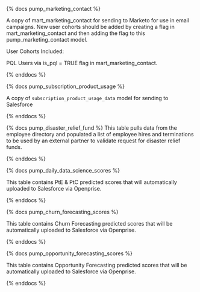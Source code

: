 {% docs pump_marketing_contact %}

A copy of mart_marketing_contact for sending to Marketo for use in email campaigns. New user cohorts should be added by creating a flag in mart_marketing_contact and then adding the flag to this pump_marketing_contact model.

User Cohorts Included:

PQL Users via is_pql = TRUE flag in mart_marketing_contact.

{% enddocs %}

{% docs pump_subscription_product_usage %}

A copy of `subscription_product_usage_data` model for sending to Salesforce

{% enddocs %}

{% docs pump_disaster_relief_fund %}
This table pulls data from the employee directory and populated a list of employee hires and terminations to be used by an external partner to validate request for disaster relief funds.

{% enddocs %}

{% docs pump_daily_data_science_scores %}

This table contains PtE & PtC predicted scores that will automatically uploaded to Salesforce via Openprise.

{% enddocs %}

{% docs pump_churn_forecasting_scores %}

This table contains Churn Forecasting predicted scores that will be automatically uploaded to Salesforce via Openprise.

{% enddocs %}

{% docs pump_opportunity_forecasting_scores %}

This table contains Opportunity Forecasting predicted scores that will be automatically uploaded to Salesforce via Openprise.

{% enddocs %}